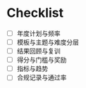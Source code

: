 # Checklist

- [ ] 年度计划与频率
- [ ] 模板与主题与难度分层
- [ ] 结果回顾与复训
- [ ] 得分与门槛与奖励
- [ ] 指标与趋势
- [ ] 合规记录与通过率
